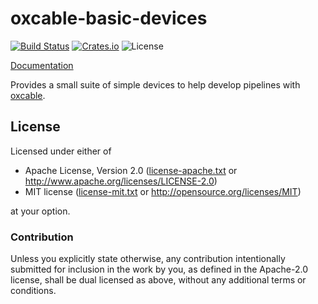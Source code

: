 # oxcable-basic-devices

[![Build Status](https://travis-ci.org/oxcable/basic_devices.svg?branch=master)](https://travis-ci.org/oxcable/basic_devices)
[![Crates.io](https://img.shields.io/crates/v/basic_devices.svg)](https://crates.io/crates/basic_devices)
![License](https://img.shields.io/crates/l/basic_devices.svg)

[Documentation](http://oxcable.github.io/oxcable/doc/basic_devices/index.html)

Provides a small suite of simple devices to help develop pipelines with
[oxcable](http://github.com/oxcable/oxcable).

## License

Licensed under either of

 * Apache License, Version 2.0 ([license-apache.txt](license-apache.txt) or http://www.apache.org/licenses/LICENSE-2.0)
 * MIT license ([license-mit.txt](license-mit.txt) or http://opensource.org/licenses/MIT)

at your option.

### Contribution

Unless you explicitly state otherwise, any contribution intentionally submitted
for inclusion in the work by you, as defined in the Apache-2.0 license, shall be dual licensed as above, without any
additional terms or conditions.
